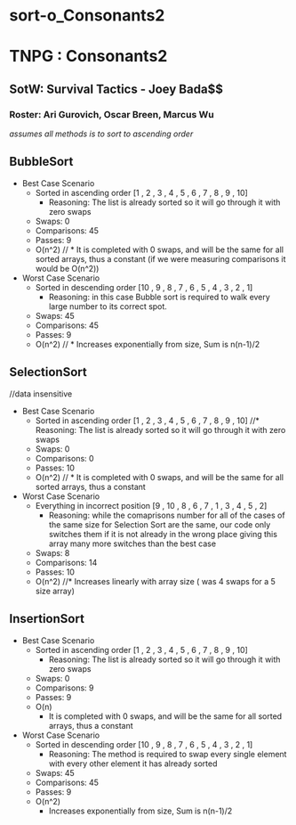 # sort-o_Consonants2
# TNPG : Consonants2
## SotW: Survival Tactics - Joey Bada$$
### Roster: Ari Gurovich, Oscar Breen, Marcus Wu

*assumes all methods is to sort to ascending order* 
## BubbleSort
  * Best Case Scenario
     * Sorted in ascending order [1 , 2 , 3 , 4 , 5 , 6 , 7 , 8 , 9 , 10] 
       * Reasoning: The list is already sorted so it will go through it with zero swaps
     * Swaps: 0
     * Comparisons: 45
     * Passes: 9
     * O(n^2)
       // *    It is completed with 0 swaps, and will be the same for all sorted arrays, thus a constant (if we were measuring comparisons it would be O(n^2)) 
  * Worst Case Scenario
     * Sorted in descending order [10 , 9 , 8 , 7 , 6 , 5 , 4 , 3 , 2 , 1]
       * Reasoning: in this case Bubble sort is required to walk every large number to its correct spot.
     * Swaps: 45
     * Comparisons: 45
     * Passes: 9
     * O(n^2)
       // * Increases exponentially from size, Sum is n(n-1)/2 
## SelectionSort

//data insensitive 

  * Best Case Scenario
     * Sorted in ascending order [1 , 2 , 3 , 4 , 5 , 6 , 7 , 8 , 9 , 10]
       //* Reasoning: The list is already sorted so it will go through it with zero swaps
     * Swaps: 0
     * Comparisons: 0
     * Passes: 10
     * O(n^2)
       // * It is completed with 0 swaps, and will be the same for all sorted arrays, thus a constant 
  * Worst Case Scenario
     * Everything in incorrect position [9 , 10 , 8 , 6 , 7 , 1 , 3 , 4 , 5 , 2]
       * Reasoning: while the comaprisons number for all of the cases of the same size for Selection Sort are the same,            our code only switches them if it is not already in the wrong place giving this array many more switches than            the best case
     * Swaps: 8
     * Comparisons: 14
     * Passes: 10
     * O(n^2)
        //* Increases linearly with array size ( was 4 swaps for a 5 size array)
## InsertionSort
  * Best Case Scenario
     * Sorted in ascending order [1 , 2 , 3 , 4 , 5 , 6 , 7 , 8 , 9 , 10]
       * Reasoning: The list is already sorted so it will go through it with zero swaps
     * Swaps: 0
     * Comparisons: 9
     * Passes: 9
     * O(n)
       * It is completed with 0 swaps, and will be the same for all sorted arrays, thus a constant 
  * Worst Case Scenario
     * Sorted in descending order [10 , 9 , 8 , 7 , 6 , 5 , 4 , 3 , 2 , 1]
        * Reasoning: The method is required to swap every single element with every other element it has already sorted
     * Swaps: 45
     * Comparisons: 45
     * Passes: 9
     * O(n^2)
        * Increases exponentially from size, Sum is n(n-1)/2


